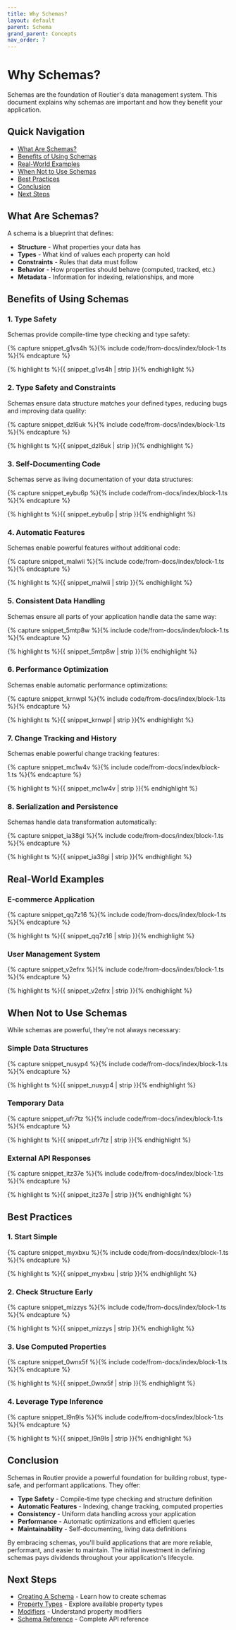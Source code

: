 ```yaml
---
title: Why Schemas?
layout: default
parent: Schema
grand_parent: Concepts
nav_order: 7
---
```


# Why Schemas?

Schemas are the foundation of Routier's data management system. This document explains why schemas are important and how they benefit your application.

## Quick Navigation

- [What Are Schemas?](#what-are-schemas)
- [Benefits of Using Schemas](#benefits-of-using-schemas)
- [Real-World Examples](#real-world-examples)
- [When Not to Use Schemas](#when-not-to-use-schemas)
- [Best Practices](#best-practices)
- [Conclusion](#conclusion)
- [Next Steps](#next-steps)

## What Are Schemas?

A schema is a blueprint that defines:

- **Structure** - What properties your data has
- **Types** - What kind of values each property can hold
- **Constraints** - Rules that data must follow
- **Behavior** - How properties should behave (computed, tracked, etc.)
- **Metadata** - Information for indexing, relationships, and more

## Benefits of Using Schemas

### 1. **Type Safety**

Schemas provide compile-time type checking and type safety:

{% capture snippet_g1vs4h %}{% include code/from-docs/index/block-1.ts %}{% endcapture %}

{% highlight ts %}{{ snippet_g1vs4h | strip }}{% endhighlight %}

### 2. **Type Safety and Constraints**

Schemas ensure data structure matches your defined types, reducing bugs and improving data quality:

{% capture snippet_dzl6uk %}{% include code/from-docs/index/block-1.ts %}{% endcapture %}

{% highlight ts %}{{ snippet_dzl6uk | strip }}{% endhighlight %}

### 3. **Self-Documenting Code**

Schemas serve as living documentation of your data structures:

{% capture snippet_eybu6p %}{% include code/from-docs/index/block-1.ts %}{% endcapture %}

{% highlight ts %}{{ snippet_eybu6p | strip }}{% endhighlight %}

### 4. **Automatic Features**

Schemas enable powerful features without additional code:

{% capture snippet_malwii %}{% include code/from-docs/index/block-1.ts %}{% endcapture %}

{% highlight ts %}{{ snippet_malwii | strip }}{% endhighlight %}

### 5. **Consistent Data Handling**

Schemas ensure all parts of your application handle data the same way:

{% capture snippet_5mtp8w %}{% include code/from-docs/index/block-1.ts %}{% endcapture %}

{% highlight ts %}{{ snippet_5mtp8w | strip }}{% endhighlight %}

### 6. **Performance Optimization**

Schemas enable automatic performance optimizations:

{% capture snippet_krnwpl %}{% include code/from-docs/index/block-1.ts %}{% endcapture %}

{% highlight ts %}{{ snippet_krnwpl | strip }}{% endhighlight %}

### 7. **Change Tracking and History**

Schemas enable powerful change tracking features:

{% capture snippet_mc1w4v %}{% include code/from-docs/index/block-1.ts %}{% endcapture %}

{% highlight ts %}{{ snippet_mc1w4v | strip }}{% endhighlight %}

### 8. **Serialization and Persistence**

Schemas handle data transformation automatically:

{% capture snippet_ia38gi %}{% include code/from-docs/index/block-1.ts %}{% endcapture %}

{% highlight ts %}{{ snippet_ia38gi | strip }}{% endhighlight %}

## Real-World Examples

### E-commerce Application

{% capture snippet_qq7z16 %}{% include code/from-docs/index/block-1.ts %}{% endcapture %}

{% highlight ts %}{{ snippet_qq7z16 | strip }}{% endhighlight %}

### User Management System

{% capture snippet_v2efrx %}{% include code/from-docs/index/block-1.ts %}{% endcapture %}

{% highlight ts %}{{ snippet_v2efrx | strip }}{% endhighlight %}

## When Not to Use Schemas

While schemas are powerful, they're not always necessary:

### **Simple Data Structures**

{% capture snippet_nusyp4 %}{% include code/from-docs/index/block-1.ts %}{% endcapture %}

{% highlight ts %}{{ snippet_nusyp4 | strip }}{% endhighlight %}

### **Temporary Data**

{% capture snippet_ufr7tz %}{% include code/from-docs/index/block-1.ts %}{% endcapture %}

{% highlight ts %}{{ snippet_ufr7tz | strip }}{% endhighlight %}

### **External API Responses**

{% capture snippet_itz37e %}{% include code/from-docs/index/block-1.ts %}{% endcapture %}

{% highlight ts %}{{ snippet_itz37e | strip }}{% endhighlight %}

## Best Practices

### 1. **Start Simple**

{% capture snippet_myxbxu %}{% include code/from-docs/index/block-1.ts %}{% endcapture %}

{% highlight ts %}{{ snippet_myxbxu | strip }}{% endhighlight %}

### 2. **Check Structure Early**

{% capture snippet_mizzys %}{% include code/from-docs/index/block-1.ts %}{% endcapture %}

{% highlight ts %}{{ snippet_mizzys | strip }}{% endhighlight %}

### 3. **Use Computed Properties**

{% capture snippet_0wnx5f %}{% include code/from-docs/index/block-1.ts %}{% endcapture %}

{% highlight ts %}{{ snippet_0wnx5f | strip }}{% endhighlight %}

### 4. **Leverage Type Inference**

{% capture snippet_l9n9ls %}{% include code/from-docs/index/block-1.ts %}{% endcapture %}

{% highlight ts %}{{ snippet_l9n9ls | strip }}{% endhighlight %}

## Conclusion

Schemas in Routier provide a powerful foundation for building robust, type-safe, and performant applications. They offer:

- **Type Safety** - Compile-time type checking and structure definition
- **Automatic Features** - Indexing, change tracking, computed properties
- **Consistency** - Uniform data handling across your application
- **Performance** - Automatic optimizations and efficient queries
- **Maintainability** - Self-documenting, living data definitions

By embracing schemas, you'll build applications that are more reliable, performant, and easier to maintain. The initial investment in defining schemas pays dividends throughout your application's lifecycle.

## Next Steps

- [Creating A Schema](creating-a-schema.md) - Learn how to create schemas
- [Property Types](property-types/README.md) - Explore available property types
- [Modifiers](modifiers/README.md) - Understand property modifiers
- [Schema Reference](reference.md) - Complete API reference
